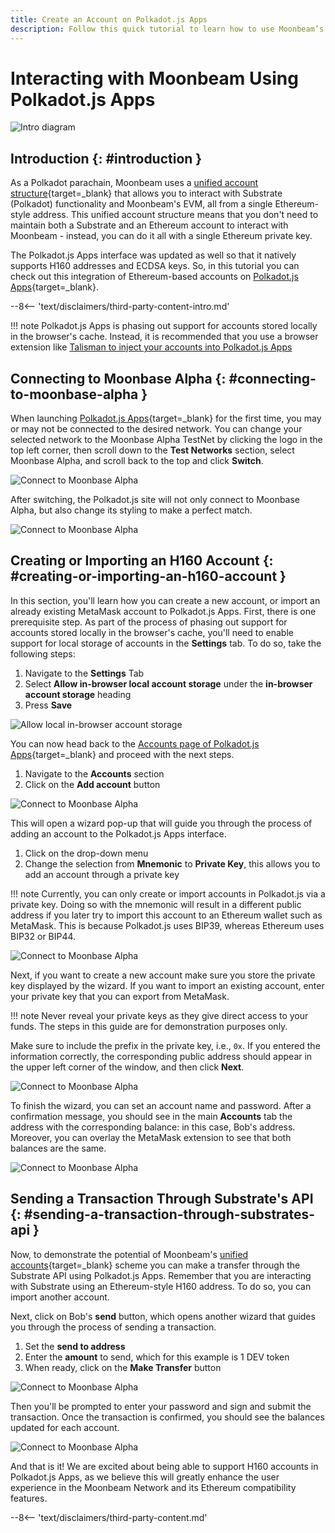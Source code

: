 ```yaml
---
title: Create an Account on Polkadot.js Apps
description: Follow this quick tutorial to learn how to use Moonbeam’s Ethereum-standard H160 addresses and send transactions with Polkadot.js.
---
```


# Interacting with Moonbeam Using Polkadot.js Apps

![Intro diagram](/images/tokens/connect/polkadotjs/polkadotjs-banner.png)

## Introduction {: #introduction } 

As a Polkadot parachain, Moonbeam uses a [unified account structure](/learn/features/unified-accounts/){target=_blank} that allows you to interact with Substrate (Polkadot) functionality and Moonbeam's EVM, all from a single Ethereum-style address. This unified account structure means that you don't need to maintain both a Substrate and an Ethereum account to interact with Moonbeam - instead, you can do it all with a single Ethereum private key.

The Polkadot.js Apps interface was updated as well so that it natively supports H160 addresses and ECDSA keys. So, in this tutorial you can check out this integration of Ethereum-based accounts on [Polkadot.js Apps](https://polkadot.js.org/apps/?rpc=wss%3A%2F%2Fmoonbeam-alpha.api.onfinality.io%2Fpublic-ws#/accounts){target=_blank}.

--8<-- 'text/disclaimers/third-party-content-intro.md'

!!! note
    Polkadot.js Apps is phasing out support for accounts stored locally in the browser's cache. Instead, it is recommended that you use a browser extension like [Talisman to inject your accounts into Polkadot.js Apps](/tokens/connect/talisman) 

## Connecting to Moonbase Alpha {: #connecting-to-moonbase-alpha } 

When launching [Polkadot.js Apps](https://polkadot.js.org/apps/?rpc=wss%3A%2F%2Fmoonbeam-alpha.api.onfinality.io%2Fpublic-ws#/accounts){target=_blank} for the first time, you may or may not be connected to the desired network. You can change your selected network to the Moonbase Alpha TestNet by clicking the logo in the top left corner, then scroll down to the **Test Networks** section, select Moonbase Alpha, and scroll back to the top and click **Switch**. 

![Connect to Moonbase Alpha](/images/tokens/connect/polkadotjs/polkadotjs-1.png)

After switching, the Polkadot.js site will not only connect to Moonbase Alpha, but also change its styling to make a perfect match.

![Connect to Moonbase Alpha](/images/tokens/connect/polkadotjs/polkadotjs-2.png)

## Creating or Importing an H160 Account {: #creating-or-importing-an-h160-account } 

In this section, you'll learn how you can create a new account, or import an already existing MetaMask account to Polkadot.js Apps. First, there is one prerequisite step. As part of the process of phasing out support for accounts stored locally in the browser's cache, you'll need to enable support for local storage of accounts in the **Settings** tab. To do so, take the following steps:

1. Navigate to the **Settings** Tab
2. Select **Allow in-browser local account storage** under the **in-browser account storage** heading
3. Press **Save**

![Allow local in-browser account storage](/images/tokens/connect/polkadotjs/polkadotjs-9.png)

You can now head back to the [Accounts page of Polkadot.js Apps](https://polkadot.js.org/apps/?rpc=wss%3A%2F%2Fmoonbeam-alpha.api.onfinality.io%2Fpublic-ws#/accounts){target=_blank} and proceed with the next steps. 

1. Navigate to the **Accounts** section
2. Click on the **Add account** button

![Connect to Moonbase Alpha](/images/tokens/connect/polkadotjs/polkadotjs-3.png)

This will open a wizard pop-up that will guide you through the process of adding an account to the Polkadot.js Apps interface.

1. Click on the drop-down menu 
2. Change the selection from **Mnemonic** to **Private Key**, this allows you to add an account through a private key

!!! note
    Currently, you can only create or import accounts in Polkadot.js via a private key. Doing so with the mnemonic will result in a different public address if you later try to import this account to an Ethereum wallet such as MetaMask. This is because Polkadot.js uses BIP39, whereas Ethereum uses BIP32 or BIP44.

![Connect to Moonbase Alpha](/images/tokens/connect/polkadotjs/polkadotjs-4.png)

Next, if you want to create a new account make sure you store the private key displayed by the wizard. If you want to import an existing account, enter your private key that you can export from MetaMask.

!!! note
    Never reveal your private keys as they give direct access to your funds. The steps in this guide are for demonstration purposes only. 
    
Make sure to include the prefix in the private key, i.e., `0x`. If you entered the information correctly, the corresponding public address should appear in the upper left corner of the window, and then click **Next**.

![Connect to Moonbase Alpha](/images/tokens/connect/polkadotjs/polkadotjs-5.png)

To finish the wizard, you can set an account name and password. After a confirmation message, you should see in the main **Accounts** tab the address with the corresponding balance: in this case, Bob's address. Moreover, you can overlay the MetaMask extension to see that both balances are the same.

![Connect to Moonbase Alpha](/images/tokens/connect/polkadotjs/polkadotjs-6.png)

## Sending a Transaction Through Substrate's API {: #sending-a-transaction-through-substrates-api } 

Now, to demonstrate the potential of Moonbeam's [unified accounts](/learn/features/unified-accounts){target=_blank} scheme you can make a transfer through the Substrate API using Polkadot.js Apps. Remember that you are interacting with Substrate using an Ethereum-style H160 address. To do so, you can import another account.

Next, click on Bob's **send** button, which opens another wizard that guides you through the process of sending a transaction. 

1. Set the **send to address**
2. Enter the **amount** to send, which for this example is 1 DEV token
3. When ready, click on the **Make Transfer** button

![Connect to Moonbase Alpha](/images/tokens/connect/polkadotjs/polkadotjs-7.png)

Then you'll be prompted to enter your password and sign and submit the transaction. Once the transaction is confirmed, you should see the balances updated for each account.

![Connect to Moonbase Alpha](/images/tokens/connect/polkadotjs/polkadotjs-8.png)

And that is it! We are excited about being able to support H160 accounts in Polkadot.js Apps, as we believe this will greatly enhance the user experience in the Moonbeam Network and its Ethereum compatibility features.

--8<-- 'text/disclaimers/third-party-content.md'